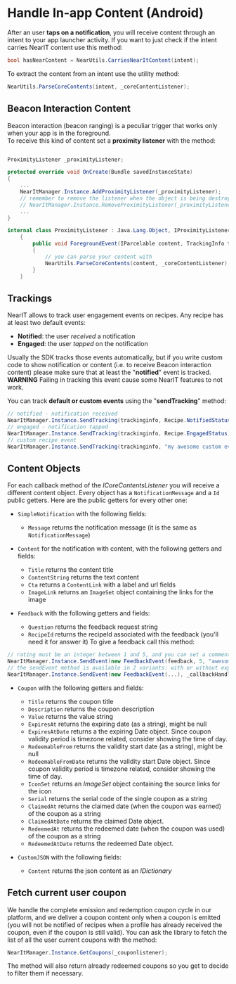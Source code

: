# Handle In-app Content (Android)

After an user **taps on a notification**, you will receive content through an intent to your app launcher activity. If you want to just check if the intent carries NearIT content use this method:
```csharp
bool hasNearContent = NearUtils.CarriesNearItContent(intent);
```
To extract the content from an intent use the utility method:
```csharp
NearUtils.ParseCoreContents(intent, _coreContentListener);
```

## Beacon Interaction Content
Beacon interaction (beacon ranging) is a peculiar trigger that works only when your app is in the foreground.
<br>To receive this kind of content set a **proximity listener** with the method:
```csharp

ProximityListener _proximityListener;

protected override void OnCreate(Bundle savedInstanceState)
{
    ...
    NearItManager.Instance.AddProximityListener(_proximityListener);
    // remember to remove the listener when the object is being destroyed with
    // NearItManager.Instance.RemoveProximityListener(_proximityListener);
    ...
}

internal class ProximityListener : Java.Lang.Object, IProximityListener
    {
        public void ForegroundEvent(IParcelable content, TrackingInfo trackinginfo)
        {
            // you can parse your content with
            NearUtils.ParseCoreContents(content, _coreContentListener);
        }
    }
```

## Trackings

NearIT allows to track user engagement events on recipes. Any recipe has at least two default events:

  - **Notified**: the user *received* a notification
  - **Engaged**: the user *tapped* on the notification

Usually the SDK tracks those events automatically, but if you write custom code to show notification or content (i.e. to receive Beacon interaction content) please make sure that at least the "**notified**" event is tracked.
<br>**WARNING** Failing in tracking this event cause some NearIT features to not work.


You can track **default or custom events** using the "**sendTracking**" method:
```java
// notified - notification received
NearItManager.Instance.SendTracking(trackinginfo, Recipe.NotifiedStatus);
// engaged - notification tapped
NearItManager.Instance.SendTracking(trackinginfo, Recipe.EngagedStatus);
// custom recipe event
NearItManager.Instance.SendTracking(trackinginfo, "my awesome custom event")
```

## Content Objects

For each callback method of the *ICoreContentsListener* you will receive a different content object.
Every object has a `NotificationMessage` and a `Id` public getters.
Here are the public getters for every other one:

- `SimpleNotification` with the following fields:
    - `Message` returns the notification message (it is the same as `NotificationMessage`)

- `Content` for the notification with content, with the following getters and fields:
    - `Title` returns the content title
    - `ContentString` returns the text content
    - `Cta` returns a `ContentLink`  with a label and url fields
    - `ImageLink` returns an `ImageSet` object containing the links for the image

- `Feedback` with the following getters and fields:
    - `Question` returns the feedback request string
    - `RecipeId` returns the recipeId associated with the feedback (you'll need it for answer it)
To give a feedback call this method:
```csharp
// rating must be an integer between 1 and 5, and you can set a comment string.
NearItManager.Instance.SendEvent(new FeedbackEvent(feedback, 5, "awesome"));
// the sendEvent method is available in 2 variants: with or without explicit callback handler. Example:
NearItManager.Instance.SendEvent(new FeedbackEvent(...), _callbackHandler);
```

- `Coupon` with the following getters and fields:
    - `Title` returns the coupon title
    - `Description` returns the coupon description
    - `Value` returns the value string
    - `ExpiresAt` returns the expiring date (as a string), might be null
    - `ExpiresAtDate` returns a the expiring Date object. Since coupon validity period is timezone related, consider showing the time of day.
    - `RedeemableFrom` returns the validity start date (as a string), might be null
    - `RedeemableFromDate` returns the validity start Date object. Since coupon validity period is timezone related, consider showing the time of day.
    - `IconSet` returns an *ImageSet* object containing the source links for the icon
    - `Serial` returns the serial code of the single coupon as a string
    - `ClaimedAt` returns the claimed date (when the coupon was earned) of the coupon as a string
    - `ClaimedAtDate` returns the claimed Date object.
    - `RedeemedAt` returns the redeemed date (when the coupon was used) of the coupon as a string
    - `RedeemedAtDate` returns the redeemed Date object.

- `CustomJSON` with the following fields:
    - `Content` returns the json content as an *IDictionary*

## Fetch current user coupon

We handle the complete emission and redemption coupon cycle in our platform, and we deliver a coupon content only when a coupon is emitted (you will not be notified of recipes when a profile has already received the coupon, even if the coupon is still valid).
You can ask the library to fetch the list of all the user current coupons with the method:
```java
NearItManager.Instance.GetCoupons(_couponlistener);
```
The method will also return already redeemed coupons so you get to decide to filter them if necessary.
